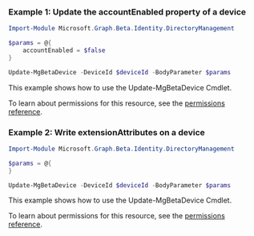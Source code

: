 ### Example 1: Update the accountEnabled property of a device

```powershellImport-Module Microsoft.Graph.Beta.Identity.DirectoryManagement

$params = @{
	accountEnabled = $false
}

Update-MgBetaDevice -DeviceId $deviceId -BodyParameter $params
```
This example shows how to use the Update-MgBetaDevice Cmdlet.
To learn about permissions for this resource, see the [permissions reference](/graph/permissions-reference).

### Example 2:  Write extensionAttributes on a device

```powershellImport-Module Microsoft.Graph.Beta.Identity.DirectoryManagement

$params = @{
}

Update-MgBetaDevice -DeviceId $deviceId -BodyParameter $params
```
This example shows how to use the Update-MgBetaDevice Cmdlet.
To learn about permissions for this resource, see the [permissions reference](/graph/permissions-reference).


